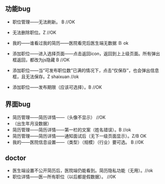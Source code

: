 ## 功能bug
- 职位管理——无法刷新。 B //OK
- 无法删除职位。Z //OK
- 我的——谁看过我的简历——医院看完后医生端无数据 Ｂ ok
- 添加职位——进入选择页面——点击返回icon，返回到上上级页面。所有弹出框返回，都改为js隐藏 B //OK


- 添加职位——当“可发布职位数”已满的情况下，点击“仅保存”，也会弹出信息框，且无法保存。Z shaixuan //ok
- 添加职位——发布期限（应该可选择）。B //OK

## 界面bug
- 简历管理——简历详情——（头像不显示） //OK
- （出生年月没数据）
- 简历管理——简历详情——第一栏的文案（姓名错误）。B  //ok
- 简历管理——简历详情——通知面试后（无下一级页面显示）。Z/B  OK
- 我的——医院信息设置——（类型）（规模）（行业）要可选。 B //0K


## doctor
- 医生端设置不公开简历后，医院端仍能看到。简历隐私功能（无用）。//ok
- 职位详情——医—所有职位（以后都是假数据）。 //0K
